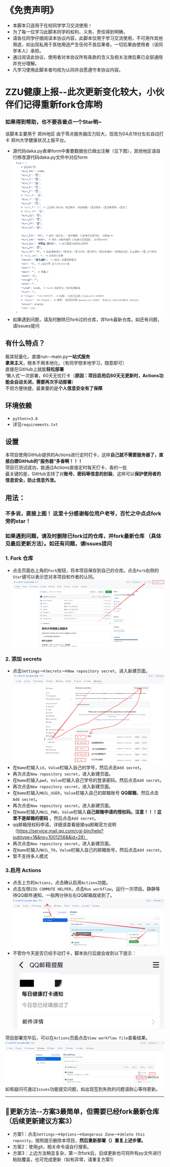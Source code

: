 # 《免责声明》
* 本脚本只适用于在校同学学习交流使用！
* 为了每一位学习此脚本同学的权利、义务、责任得到明确，
* 请各位同学仔细阅读本协议内容，此脚本仅用于学习交流使用，不可用作其他用途，如出现私用于其他用途产生任何不良后果者，一切后果由使用者（该同学本人）承担。
* 通过阅读此协议，使用者对本协议所有条款的含义及相关法律后果已全部通晓并充分理解。
* 凡学习使用此脚本者均视为认同并自愿遵守本协议内容。

# ZZU健康上报--此次更新变化较大，小伙伴们记得重新fork仓库哟
### 如果得到帮助，也不要吝啬点一个Star哟~
该脚本主要用于 郑州地区 由于零点服务器压力较大，现改为04点18分左右自动打卡 郑州大学健康状况上报平台。
* 源代码daka.py表单form中重要数据也已做出注解（见下图），其他地区请自行修改源代码daka.py文件中对应form
![check.PNG](pictures/form.png)
* 如果遇到问题，请及时删除已fork过的仓库，并fork最新仓库。如还有问题，请Issues提问

## 有什么特点？
极其轻量化，直接run--main.py**一站式服务**  
**拿来主义**，根本不用本地化。（有同学想本地学习，随意即可）  
直接在GitHub上就能**轻松部署**  
’懒人式‘一次部署，60天无忧打卡（**原因：项目启用后60天无更新时，Actions功能会自动关闭，需要再次手动部署**）  
不但方便快捷，最重要的是**个人信息安全有了保障**

## 环境依赖
+ `python>=3.8`
+ 详见`requirements.txt`


## 设置
本项目使用GitHub提供的Actions进行定时打卡，这样**自己就不需要服务器了，直接白嫖GitHub的”服务器“多香啊！！！**<br>
项目已测试成功，能通过Actions直接定时每天打卡，香的一批<br>
最关键的是，GitHub支持了对**账号、密码等信息的封装**，这样可以**保护使用者的信息安全，防止信息外泄。**<br>

## 用法：
### 不多说，直接上图！  这里十分感谢每位用户老爷，百忙之中点点fork旁的star！  
### 如果遇到问题，请及时删除已fork过的仓库，并fork最新仓库 （具体见最后更新方法）。如还有问题，请Issues提问


### 1. Fork 仓库
* 点击页面右上角的`Fork`按钮，将本项目保存到自己的仓库。点击`Fork`右侧的`Star`键可以表示您对本项目和作者的认同。
  ![fork.PNG](pictures/1.png)
### 2. 添加 secrets
* 点击`Settings`-->`Secrets`-->`New repository secret`，进入新建页面。
  ![secrets.PNG](pictures/2.png)
* 在`Name`栏输入`id`，`Value`栏输入自己的学号，然后点击`Add secret`。
* 再次点击`New repository secret`，进入新建页面。
* 在`Name`栏输入`pwd`，`Value`栏输入自己学号的登录密码，然后点击`Add secret`。  
* 再次点击`New repository secret`，进入新建页面。
* 在`Name`栏输入`MAIL_USER`，`Value`栏输入自己的邮箱账号 **QQ邮箱**，然后点击`Add secret`。
* 再次点击`New repository secret`，进入新建页面。
* 在`Name`栏输入`MAIL_PWD`，`Value`栏输入**自己邮箱申请的授权码。注意！！！这里不是邮箱的密码** ，然后点击`Add secret`。  
* qq邮箱授权码申请，详细请查看链接qq邮箱官方说明（https://service.mail.qq.com/cgi-bin/help?subtype=1&&no=1001256&&id=28）  
* 再次点击`New repository secret`，进入新建页面。
* 在`Name`栏输入`MAIL_TO`，`Value`栏输入自己的邮箱账号，然后点击`Add secret`。
* 暂不支持多人模式  
### 3.启用 Actions
* 点击上方的`Actions`，点击确认启用`Actions`功能。
* 点击左侧`ZZU COMMUTE HELPER`，点击`Run workflow`，运行一次项目。静静等待QQ邮件通知，一般两分钟左右QQ邮箱就收到了。
  ![check.PNG](pictures/3.png)
* 不管你今天是否已经手动打卡，脚本执行后就会收到以下提示：
  ![check.PNG](pictures/6.png)

项目部署完毕后，可以在`Actions`页面点击`View workflow file`查看结果。
  ![check.PNG](pictures/4.png)
如有疑问可通过`Issues`功能提交问题，如出现签到失败的问题请耐心等待更新。

---
## 📢更新方法--方案3最简单，但需要已经fork最新仓库（后续更新建议方案3）
* 方案1：点击`Settings`-->`Options`-->`Dangerous Zone`-->`delete this reposity`，按照提示删除本项目，**然后重新部署（）重复上述步骤。**
* 方案2：使用git，相关命令请自行搜索。
* 方案3：上边方法稍显复杂，第一次fork后，后续更新也可将所有py文件进行粘贴覆盖，也可完成更新（如有异常，请重复方案1）
